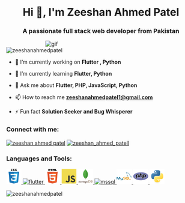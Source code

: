 <h1 align="center">Hi 👋, I'm Zeeshan Ahmed Patel</h1>
<h3 align="center">A passionate full stack web developer from Pakistan</h3>
<img align="right" alt="gif" width="400" src="https://camo.githubusercontent.com/073e698f640d45f8ce4b39d9a9606f155b1a3eef844bfafadc359ad946ad38de/68747470733a2f2f6570696370726f6772616d6d65726173736574732e6e65746c6966792e6170702f4173736574732f636f64652e6769663f7261773d74727565">

<p align="left"> <img src="https://komarev.com/ghpvc/?username=zeeshanahmedpatel&label=Profile%20views&color=0e75b6&style=flat" alt="zeeshanahmedpatel" /> </p>

- 🔭 I’m currently working on **Flutter , Python**

- 🌱 I’m currently learning **Flutter, Python**

- 💬 Ask me about **Flutter, PHP, JavaScript, Python**

- 📫 How to reach me **zeeshanahmedpatel1@gmail.com**

- ⚡ Fun fact **Solution Seeker and Bug Whisperer**

<h3 align="left">Connect with me:</h3>
<p align="left">
<a href="https://linkedin.com/in/zeeshan-ahmed-patel" target="blank"><img align="center" src="https://raw.githubusercontent.com/rahuldkjain/github-profile-readme-generator/master/src/images/icons/Social/linked-in-alt.svg" alt="zeeshan ahmed patel" height="30" width="40" /></a>
<a href="https://instagram.com/zeeshan_ahmed_patell" target="blank"><img align="center" src="https://raw.githubusercontent.com/rahuldkjain/github-profile-readme-generator/master/src/images/icons/Social/instagram.svg" alt="zeeshan_ahmed_patell" height="30" width="40" /></a>
</p>

<h3 align="left">Languages and Tools:</h3>
<p align="left"> <a href="https://www.w3schools.com/css/" target="_blank" rel="noreferrer"> <img src="https://raw.githubusercontent.com/devicons/devicon/master/icons/css3/css3-original-wordmark.svg" alt="css3" width="40" height="40"/> </a> <a href="https://flutter.dev" target="_blank" rel="noreferrer"> <img src="https://www.vectorlogo.zone/logos/flutterio/flutterio-icon.svg" alt="flutter" width="40" height="40"/> </a> <a href="https://www.w3.org/html/" target="_blank" rel="noreferrer"> <img src="https://raw.githubusercontent.com/devicons/devicon/master/icons/html5/html5-original-wordmark.svg" alt="html5" width="40" height="40"/> </a> <a href="https://developer.mozilla.org/en-US/docs/Web/JavaScript" target="_blank" rel="noreferrer"> <img src="https://raw.githubusercontent.com/devicons/devicon/master/icons/javascript/javascript-original.svg" alt="javascript" width="40" height="40"/> </a> <a href="https://www.mongodb.com/" target="_blank" rel="noreferrer"> <img src="https://raw.githubusercontent.com/devicons/devicon/master/icons/mongodb/mongodb-original-wordmark.svg" alt="mongodb" width="40" height="40"/> </a> <a href="https://www.microsoft.com/en-us/sql-server" target="_blank" rel="noreferrer"> <img src="https://www.svgrepo.com/show/303229/microsoft-sql-server-logo.svg" alt="mssql" width="40" height="40"/> </a> <a href="https://www.mysql.com/" target="_blank" rel="noreferrer"> <img src="https://raw.githubusercontent.com/devicons/devicon/master/icons/mysql/mysql-original-wordmark.svg" alt="mysql" width="40" height="40"/> </a> <a href="https://www.php.net" target="_blank" rel="noreferrer"> <img src="https://raw.githubusercontent.com/devicons/devicon/master/icons/php/php-original.svg" alt="php" width="40" height="40"/> </a> <a href="https://www.python.org" target="_blank" rel="noreferrer"> <img src="https://raw.githubusercontent.com/devicons/devicon/master/icons/python/python-original.svg" alt="python" width="40" height="40"/> </a> </p>
<p><img align="center" src="https://github-readme-streak-stats.herokuapp.com/?user=zeeshanahmedpatel&" alt="zeeshanahmedpatel" /></p>
